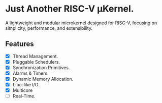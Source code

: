 # Just Another RISC-V µKernel. 
A lightweight and modular microkernel designed for RISC-V, focusing on simplicity, performance, and extensibility.
## Features
* [x] Thread Management.
* [X] Pluggable Schedulers.
* [X] Synchronization Primitives.
* [X] Alarms & Timers. 
* [x] Dynamic Memory Allocation.
* [X] Libc-like I/O.
* [X] Multicore 
* [ ] Real-Time.
